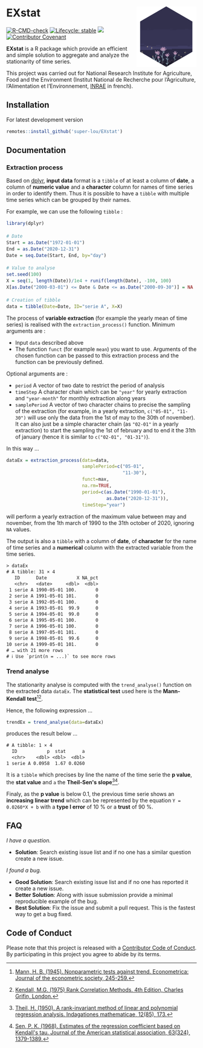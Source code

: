 # EXstat [<img src="figures/flower_hex.png" align="right" width=160 height=160 alt=""/>](https://makaho.sk8.inrae.fr/)

<!-- badges: start -->
[![R-CMD-check](https://github.com/super-lou/EXstat/actions/workflows/R-CMD-check.yaml/badge.svg)](https://github.com/super-lou/EXstat/actions/workflows/R-CMD-check.yaml)
[![Lifecycle: stable](https://img.shields.io/badge/lifecycle-stable-green)](https://lifecycle.r-lib.org/articles/stages.html)
![](https://img.shields.io/github/last-commit/super-lou/EXstat)
[![Contributor Covenant](https://img.shields.io/badge/Contributor%20Covenant-2.1-4baaaa.svg)](code_of_conduct.md) 
<!-- badges: end -->

**EXstat** is a R package which provide an efficient and simple solution to aggregate and analyze the stationarity of time series.

This project was carried out for National Research Institute for Agriculture, Food and the Environment (Institut National de Recherche pour l’Agriculture, l’Alimentation et l’Environnement, [INRAE](https://agriculture.gouv.fr/inrae-linstitut-national-de-recherche-pour-lagriculture-lalimentation-et-lenvironnement) in french).


## Installation
For latest development version
``` r
remotes::install_github('super-lou/EXstat')
```


## Documentation
### Extraction process
Based on [dplyr](https://dplyr.tidyverse.org/), **input data** format is a `tibble` of at least a column of **date**, a column of **numeric value** and a **character** column for names of time series in order to identify them. Thus it is possible to have a `tibble` with multiple time series which can be grouped by their names.

For example, we can use the following `tibble` : 

``` r
library(dplyr)

# Date
Start = as.Date("1972-01-01")
End = as.Date("2020-12-31")
Date = seq.Date(Start, End, by="day")

# Value to analyse
set.seed(100)
X = seq(1, length(Date))/1e4 + runif(length(Date), -100, 100)
X[as.Date("2000-03-01") <= Date & Date <= as.Date("2000-09-30")] = NA

# Creation of tibble
data = tibble(Date=Date, ID="serie A", X=X)
```

The process of **variable extraction** (for example the yearly mean of time series) is realised with the `extraction_process()` function.
Minimum arguments are :
* Input `data` described above
* The function `funct` (for example `mean`) you want to use. Arguments of the chosen function can be passed to this extraction process and the function can be previously defined.

Optional arguments are :
* `period` A vector of two date to restrict the period of analysis
* `timeStep` A character chain which can be `"year"` for yearly extraction and `"year-month"` for monthly extraction along years
* `samplePeriod` A vector of two character chains to precise the sampling of the extraction (for example, in a yearly extraction, `c("05-01", "11-30")` will use only the data from the 1st of may to the 30th of november). It can also just be a simple character chain (as `"02-01"` in a yearly extraction) to start the sampling the 1st of february and to end it the 31th of january (hence it is similar to `c("02-01", "01-31")`).

In this way ...
``` r
dataEx = extraction_process(data=data,
                            samplePeriod=c("05-01",
                                           "11-30"),
                            funct=max,
                            na.rm=TRUE,
                            period=c(as.Date("1990-01-01"),
                                     as.Date("2020-12-31")),
                            timeStep="year")
```

will perform a yearly extraction of the maximum value between may and november, from the 1th march of 1990 to the 31th october of 2020, ignoring `NA` values.

The output is also a `tibble` with a column of **date**, of **character** for the name of time series and a **numerical** column with the extracted variable from the time series.

```
> dataEx
# A tibble: 31 × 4
   ID      Date           X NA_pct
   <chr>   <date>     <dbl>  <dbl>
 1 serie A 1990-05-01 100.       0
 2 serie A 1991-05-01 101.       0
 3 serie A 1992-05-01 100.       0
 4 serie A 1993-05-01  99.9      0
 5 serie A 1994-05-01  99.0      0
 6 serie A 1995-05-01 100.       0
 7 serie A 1996-05-01 100.       0
 8 serie A 1997-05-01 101.       0
 9 serie A 1998-05-01  99.6      0
10 serie A 1999-05-01 101.       0
# … with 21 more rows
# ℹ Use `print(n = ...)` to see more rows
```

### Trend analyse
The stationarity analyse is computed with the `trend_analyse()` function on the extracted data `dataEx`. The **statistical test** used here is the **Mann-Kendall test**[^mann][^kendall].

Hence, the following expression ...

``` r
trendEx = trend_analyse(data=dataEx)
```

produces the result below ...

```
# A tibble: 1 × 4
  ID           p  stat      a
  <chr>    <dbl> <dbl>  <dbl>
1 serie A 0.0958  1.67 0.0260
```

It is a `tibble` which precises by line the name of the time serie the **p value**, the **stat value** and `a` the **Theil-Sen's slope**[^theil][^sen].

Finaly, as the **p value** is below 0.1, the previous time serie shows an **increasing linear trend** which can be represented by the equation `Y = 0.0260*X + b` with a **type I error** of 10 % or a **trust** of 90 %. 


## FAQ
*I have a question.*

-   **Solution**: Search existing issue list and if no one has a similar question create a new issue.

*I found a bug.*

-   **Good Solution**: Search existing issue list and if no one has reported it create a new issue.
-   **Better Solution**: Along with issue submission provide a minimal reproducible example of the bug.
-   **Best Solution**: Fix the issue and submit a pull request. This is the fastest way to get a bug fixed.


## Code of Conduct
Please note that this project is released with a [Contributor Code of Conduct](CODE_OF_CONDUCT.md). By participating in this project you agree to abide by its terms.

[^mann]: [Mann, H. B. (1945). Nonparametric tests against trend. Econometrica: Journal of the econometric society, 245-259.](https://www.jstor.org/stable/1907187)
[^kendall]: [Kendall, M.G. (1975) Rank Correlation Methods. 4th Edition, Charles Grifin, London.](https://www.scirp.org/reference/ReferencesPapers.aspx?ReferenceID=2223266)
[^theil]: [Theil, H. (1950). A rank-invariant method of linear and polynomial regression analysis. Indagationes mathematicae, 12(85), 173.](https://ir.cwi.nl/pub/8270/8270D.pdf)
[^sen]: [Sen, P. K. (1968). Estimates of the regression coefficient based on Kendall's tau. Journal of the American statistical association, 63(324), 1379-1389.](https://www.tandfonline.com/doi/abs/10.1080/01621459.1968.10480934)
